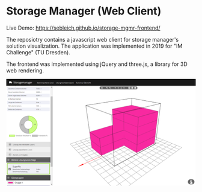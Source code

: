 # Storage Manager (Web Client)

Live Demo: https://sebleich.github.io/storage-mgmr-frontend/

The reposiotry contains a javascript web client for storage manager's solution visualization. The application was implemented in 2019 for  "IM Challenge" (TU Dresden).

The frontend was implemented using jQuery and three.js, a library for 3D web rendering.

![Preview of a solution](data/preview.png)
